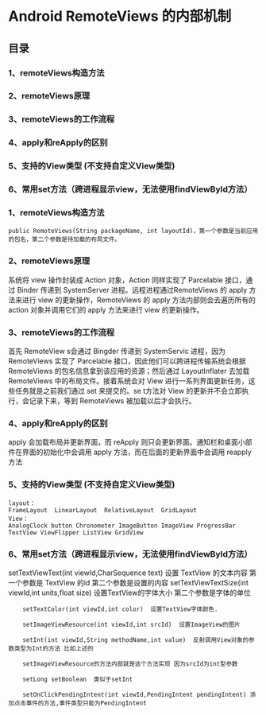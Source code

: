 # Android RemoteViews 的内部机制

## 目录

### 1、remoteViews构造方法

### 2、remoteViews原理

### 3、remoteViews的工作流程

### 4、apply和reApply的区别

### 5、支持的View类型 (不支持自定义View类型)

### 6、常用set方法（跨进程显示view，无法使用findViewById方法）

### 1、remoteViews构造方法

    public RemoteViews(String packageName, int layoutId)，第一个参数是当前应用的包名，第二个参数是待加载的布局文件。

### 2、remoteViews原理

系统将 view 操作封装成 Action 对象，Action 同样实现了 Parcelable 接口，通过 Binder 传递到 SystemServer 进程。远程进程通过RemoteViews 的 apply 方法来进行 view 的更新操作，RemoteViews 的 apply 方法内部则会去遍历所有的 action 对象并调用它们的 apply 方法来进行 view 的更新操作。

### 3、remoteViews的工作流程
 
首先 RemoteView s会通过 Bingder 传递到 SystemServic 进程，因为 RemoteViews 实现了 Parcelable 接口，因此他们可以跨进程传输系统会根据 RemoteViews 的包名信息拿到该应用的资源；然后通过 LayoutInflater 去加载 RemoteViews 中的布局文件。接着系统会对 View 进行一系列界面更新任务，这些任务就是之前我们通过 set 来提交的。se t方法对 View 的更新并不会立即执行，会记录下来，等到 RemoteViews 被加载以后才会执行。

### 4、apply和reApply的区别

apply 会加载布局并更新界面，而 reApply 则只会更新界面。通知栏和桌面小部件在界面的初始化中会调用 apply 方法，而在后面的更新界面中会调用 reapply 方法

### 5、支持的View类型 (不支持自定义View类型)

    layout：  
    FrameLayout  LinearLayout  RelativeLayout  GridLayout
    View：
    AnalogClock button Chronometer ImageButton ImageView ProgressBar TextView ViewFlipper ListView GridView

### 6、常用set方法（跨进程显示view，无法使用findViewById方法）

setTextViewText(int viewId,CharSequence text) 设置 TextView 的文本内容 第一个参数是 TextView 的id 第二个参数是设置的内容
        setTextViewTextSize(int viewId,int units,float size)    设置TextView的字体大小 第二个参数是字体的单位

        setTextColor(int viewId,int color)  设置TextView字体颜色.

        setImageViewResource(int viewId,int srcId)  设置ImageView的图片

        setInt(int viewId,String methodName,int value)  反射调用View对象的参数类型为Int的方法 比如上述的

        setImageViewResource的方法内部就是这个方法实现 因为srcId为int型参数

        setLong setBoolean  类似于setInt

        setOnClickPendingIntent(int viewId,PendingIntent pendingIntent) 添加点击事件的方法,事件类型只能为PendingIntent

